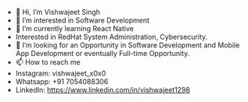- 👋 Hi, I’m Vishwajeet Singh
- 👀 I’m interested in Software Development
- 🌱 I’m currently learning React Native
-  Interested in RedHat System Administration, Cybersecurity. 
- 💞️ I’m looking for an Opportunity in Software Development and Mobile App Development or eventually Full-time Opportunity.
- 📫 How to reach me
- Instagram: vishwajeet_x0x0
- Whatsapp: +91 7054088306
- LinkedIn: https://www.linkedin.com/in/vishwajeet1298

<!---
vishwajeet1298/vishwajeet1298 is a ✨ special ✨ repository because its `README.md` (this file) appears on your GitHub profile.
You can click the Preview link to take a look at your changes.
--->
